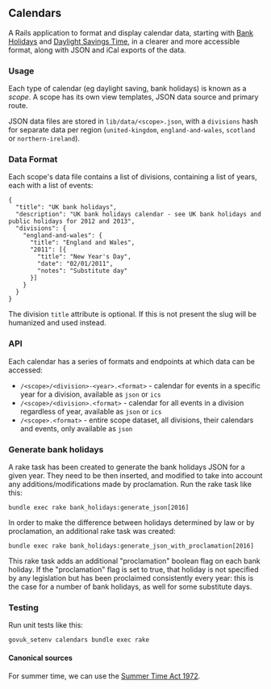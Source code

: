 ## Calendars

A Rails application to format and display calendar data, starting with [Bank Holidays](https://www.gov.uk/bank-holidays) and [Daylight Savings Time](https://www.gov.uk/when-do-the-clocks-change), in a clearer and more accessible format, along with JSON and iCal exports of the data.

### Usage

Each type of calendar (eg daylight saving, bank holidays) is known as a _scope_. A scope has its own view templates, JSON data source and primary route.

JSON data files are stored in `lib/data/<scope>.json`, with a `divisions` hash for separate data per region (`united-kingdom`, `england-and-wales`, `scotland` or `northern-ireland`).
      
### Data Format

Each scope's data file contains a list of divisions, containing a list of years, each with a list of events:

    {
      "title": "UK bank holidays",
      "description": "UK bank holidays calendar - see UK bank holidays and public holidays for 2012 and 2013",
      "divisions": {
        "england-and-wales": {
          "title": "England and Wales",
          "2011": [{
            "title": "New Year's Day",
            "date": "02/01/2011",
            "notes": "Substitute day"
          }]
        }
      }
    }

The division `title` attribute is optional.  If this is not present the slug will be humanized and used instead.

### API

Each calendar has a series of formats and endpoints at which data can be accessed:

* `/<scope>/<division>-<year>.<format>` - calendar for events in a specific year for a division, available as `json` or `ics`
* `/<scope>/<division>.<format>` - calendar for all events in a division regardless of year, available as `json` or `ics`
* `/<scope>.<format>` - entire scope dataset, all divisions, their calendars and events, only available as `json` 

### Generate bank holidays

A rake task has been created to generate the bank holidays JSON for a given year. They need to be then inserted, and
modified to take into account any additions/modifications made by proclamation.
Run the rake task like this:

    bundle exec rake bank_holidays:generate_json[2016]

In order to make the difference between holidays determined by law or by proclamation, an additional rake task was created:

    bundle exec rake bank_holidays:generate_json_with_proclamation[2016]

This rake task adds an additional "proclamation" boolean flag on each bank holiday. If the "proclamation" flag is set
to true, that holiday is not specified by any legislation but has been proclaimed consistently every year: this is
the case for a number of bank holidays, as well for some substitute days. 

### Testing

Run unit tests like this:

    govuk_setenv calendars bundle exec rake

#### Canonical sources

For summer time, we can use the [Summer Time Act 1972](http://www.legislation.gov.uk/ukpga/1972/6).



